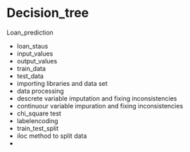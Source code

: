 # Decision_tree
Loan_prediction
- loan_staus
- input_values
- output_values
- train_data
- test_data
- importing libraries and data set
- data processing
- descrete variable imputation and fixing inconsistencies
- continuour variable impuration and fixing inconsistencies
- chi_square test
- labelencoding
- train_test_split
- iloc method to split data
-
